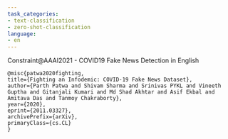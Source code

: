 ```yaml
---
task_categories:
- text-classification
- zero-shot-classification
language:
- en
---
```


Constraint@AAAI2021 - COVID19 Fake News Detection in English

```
@misc{patwa2020fighting,
title={Fighting an Infodemic: COVID-19 Fake News Dataset}, 
author={Parth Patwa and Shivam Sharma and Srinivas PYKL and Vineeth Guptha and Gitanjali Kumari and Md Shad Akhtar and Asif Ekbal and Amitava Das and Tanmoy Chakraborty},
year={2020},
eprint={2011.03327},
archivePrefix={arXiv},
primaryClass={cs.CL}
}
```